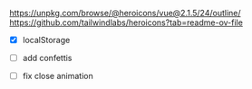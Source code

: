 https://unpkg.com/browse/@heroicons/vue@2.1.5/24/outline/
https://github.com/tailwindlabs/heroicons?tab=readme-ov-file


- [x] localStorage
- [ ] add confettis
- [ ] fix close animation


